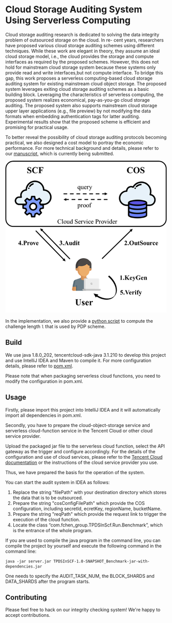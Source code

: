 # Cloud Storage Auditing System Using Serverless Computing

Cloud storage auditing research is dedicated to solving the data integrity problem of outsourced storage on the cloud. In re-
cent years, researchers have proposed various cloud storage auditing schemes using different techniques. While these work are elegant in theory, they assume an ideal cloud storage model, i.e., the cloud provides the storage and compute interfaces as required by the proposed schemes. However, this does not hold for mainstream cloud storage system because these systems only provide read and write interfaces,but not compute interface. To bridge this gap, this work proposes a serverless computing-based cloud storage auditing system for existing mainstream cloud object storage. The proposed system leverages exiting cloud storage auditing schemes as a basic building block. Leveraging the characteristics of serverless computing, the proposed system realizes economical, pay-as-you-go cloud storage auditing. The proposed system also supports mainstream cloud storage upper layer applications (e.g., file preview) by not modifying the data formats when embedding authentication tags for latter auditing. Experimental results show that the
proposed scheme is efficient and promising for practical usage.

To better reveal the possibility of cloud storage auditing protocols becoming practical, we also designed a cost model to portray the economic performance. For more technical background and details, please refer to our [manuscript](xx), which is currently being submitted.

![image-20211203165932904](mdPics/image-20211203165932904.png)

In the implementation, we also provide a [python script](xxx) to compute the challenge length `l` that is used by PDP scheme.

## Build

We use java 1.8.0_202, tencentcloud-sdk-java 3.1.210  to develop this project and use IntelliJ IDEA and Maven to compile it. For more configuration details, please refer to [pom.xml](xx).

Please note that when packaging serverless cloud functions, you need to modify the <build> configuration in pom.xml. 



## Usage

Firstly, please import this project into IntelliJ IDEA and it will automatically import all dependencies in pom.xml.

Secondly, you have to prepare the cloud-object-storage service and serverless cloud-function service in the Tencent Cloud or other  cloud service provider.

Upload the packaged jar file to the serverless cloud function, select the API gateway as the trigger and configure accordingly.
For the details of the configuration and use of cloud services, please refer to the [Tencent Cloud documentation](https://intl.cloud.tencent.com/document/product) or the instructions of the cloud service provider you use.

Thus, we have prepared the basis for the operation of the system.

You can start the audit system in IDEA as follows:

1. Replace the string "filePath" with your destination directory which stores the data that is to be outsourced.
2. Prepare the string "cosConfigFilePath" which provide the COS configuration, including secretId, ecretKey, regionName, bucketName.
3. Prepare the string "reqPath" which provide the request link to trigger the execution of the cloud function.
4. Locate the class “com.fchen_group.TPDSInScf.Run.Benchmark”,  which is the entrance of the whole program.

If you are used to compile the java program in the command line, you can compile the project by yourself and execute the following command in the command line:

````shell
java -jar server.jar TPDSInSCF-1.0-SNAPSHOT_Benchmark-jar-with-dependencies.jar
````

One needs to specify the AUDIT_TASK_NUM, the  BLOCK_SHARDS and DATA_SHARDS after the program starts.



## Contributing

Please feel free to hack on  our integrity checking system! We're happy to accept contributions.

